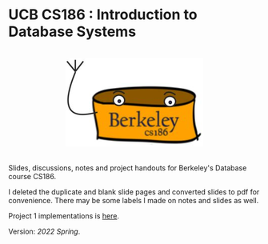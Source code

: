 # UCB CS186 : Introduction to Database Systems

<br>

<div align=center><img src="https://raw.githubusercontent.com/Maizehsu/FigureBed/main/asset/2022/05/13/20220513-152235.jpg"/></div>  

<br>

Slides, discussions, notes and project handouts for Berkeley's Database course CS186. 

I deleted the duplicate and blank slide pages and converted slides to pdf for convenience. There may be some labels I made on notes and slides as well.

Project 1 implementations is [here](https://github.com/Maizehsu/CS186-2022-Summer-Project-1).

Version: *2022 Spring*.

